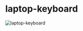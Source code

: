 # laptop-keyboard

![laptop-keyboard](https://github.com/user-attachments/assets/31bc4354-09dc-4fa0-ae57-9a868a2295e3)
